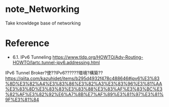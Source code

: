 # note_Networking
Take knowldege base of networking

Reference 
==============================

* []()
6.1. IPv6 Tunneling
https://www.tldp.org/HOWTO/Adv-Routing-HOWTO/lartc.tunnel-ipv6.addressing.html

IPv6 Tunnel Broker?使??IPv6??????環境?構築??
https://qiita.com/kazuhidet/items/b295d4932f478c488646#ipv6%E3%83%8D%E3%82%A4%E3%83%86%E3%82%A3%E3%83%96%E3%81%AA%E3%83%8D%E3%83%83%E3%83%88%E3%83%AF%E3%83%BC%E3%82%AF%E3%82%92%E6%A7%8B%E7%AF%89%E3%81%97%E3%81%9F%E3%81%84
